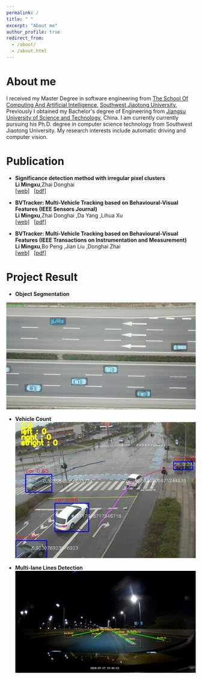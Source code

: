 ```yaml
---
permalink: /
title: " "
excerpt: "About me"
author_profile: true
redirect_from: 
  - /about/
  - /about.html
---
```


About me
========

I received my Master Degree in software engineering from [The School Of Computing And Artificial Intelligence](https://scai.swjtu.edu.cn/index.html), [Southwest Jiaotong University](https://www.swjtu.edu.cn/), Previously I obtained my  Bachelor's degree of Engineering  from [Jiangsu University of Science and Technology](https://www.just.edu.cn/), China. I am currently currently pursuing his Ph.D. degree in computer science technology from Southwest Jiaotong University. My research interests include automatic driving and computer vision.


<!-- News 
========
- <b> -->





Publication  
========

-  <b>Significance detection method with irregular pixel clusters</b><br />
   <b>Li Mingxu</b>,Zhai Donghai <br />
	  [[web]](http://www.cjig.cn/jig/ch/reader/view_abstract.aspx?file_no=20200909&flag=1)  &nbsp;  [[pdf]](/files/paper.pdf)

-  <b>BVTracker: Multi-Vehicle Tracking based on Behavioural-Visual Features (IEEE Sensors Journal)</b><br />
   <b>Li Mingxu</b>,Zhai Donghai ,Da Yang ,Lihua Xu <br/>
	  [[web]](https://ieeexplore.ieee.org/document/10102430)  &nbsp;  [[pdf]](/files/BVTracker.pdf)

-  <b>BVTracker: Multi-Vehicle Tracking based on Behavioural-Visual Features (IEEE Transactions on Instrumentation and Measurement)</b><br />
   <b>Li Mingxu</b>,Bo Peng ,Jian Liu ,Donghai Zhai <br/>
	  [[web]](https://ieeexplore.ieee.org/document/10106288)  &nbsp;  [[pdf]](/files/RBNet.pdf)

Project Result 
========

-  <b>Object Segmentation</b><br/>

![Object Segmentation](../images/Segmentation.JPG)


-  <b>Vehicle Count</b><br/>
 ![car_count](../images/car_count.JPG)
 
-  <b>Multi-lane Lines Detection</b><br/>
 ![Multi-lane_Lines_Detection](../images/Multi-lane_Lines_Detection.JPG)




  
    


